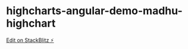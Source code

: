 # highcharts-angular-demo-madhu-highchart

[Edit on StackBlitz ⚡️](https://stackblitz.com/edit/highcharts-angular-demo-madhu-w6nnke)